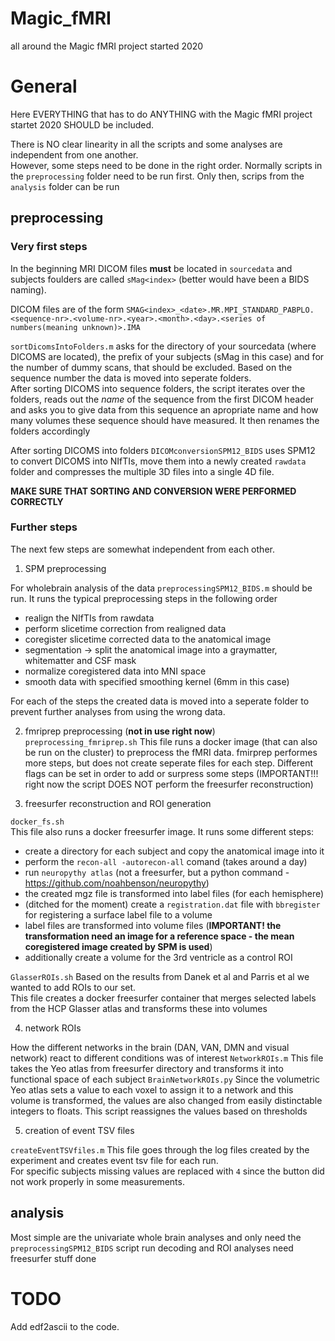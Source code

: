 # Magic_fMRI
all around the Magic fMRI project started 2020

# General
Here EVERYTHING that has to do ANYTHING with the Magic fMRI project startet 2020 SHOULD be included.

There is NO clear linearity in all the scripts and some analyses are independent from one another.<br>
However, some steps need to be done in the right order. Normally scripts in the ```preprocessing``` folder need to be run first. Only then, scrips from the ```analysis``` folder can be run

## preprocessing
### Very first steps
In the beginning MRI DICOM files **must** be located in ```sourcedata``` and subjects foulders are called ```sMag<index>``` (better would have been a BIDS naming). 

DICOM files are of the form ```SMAG<index>_<date>.MR.MPI_STANDARD_PABPLO.<sequence-nr>.<volume-nr>.<year>.<month>.<day>.<series of numbers(meaning unknown)>.IMA```

```sortDicomsIntoFolders.m``` asks for the directory of your sourcedata (where DICOMS are located), the prefix of your subjects (sMag in this case) and for the number of dummy scans, that should be excluded. Based on the sequence number the data is moved into seperate folders. <br>
After sorting DICOMS into sequence folders, the script iterates over the folders, reads out the *name* of the sequence from the first DICOM header and asks you to give data from this sequence an apropriate name and how many volumes these sequence should have measured. It then renames the folders accordingly

After sorting DICOMS into folders ```DICOMconversionSPM12_BIDS``` uses SPM12 to convert DICOMS into NIfTIs, move them into a newly created ```rawdata``` folder and compresses the multiple 3D files into a single 4D file.

**MAKE SURE THAT SORTING AND CONVERSION WERE PERFORMED CORRECTLY**

### Further steps
The next few steps are somewhat independent from each other.

1) SPM preprocessing

For wholebrain analysis of the data ```preprocessingSPM12_BIDS.m``` should be run. It runs the typical preprocessing steps in the following order
- realign the NIfTIs from rawdata
- perform slicetime correction from realigned data
- coregister slicetime corrected data to the anatomical image
- segmentation -> split the anatomical image into a graymatter, whitematter and CSF mask
- normalize coregistered data into MNI space
- smooth data with specified smoothing kernel (6mm in this case)

For each of the steps the created data is moved into a seperate folder to prevent further analyses from using the wrong data.

2) fmriprep preprocessing (**not in use right now**)
```preprocessing_fmriprep.sh```
This file runs a docker image (that can also be run on the cluster) to preprocess the fMRI data. fmirprep performes more steps, but does not create seperate files for each step. Different flags can be set in order to add or surpress some steps (IMPORTANT!!! right now the script DOES NOT perform the freesurfer reconstruction)

3) freesurfer reconstruction and ROI generation

```docker_fs.sh```<br>
This file also runs a docker freesurfer image. It runs some different steps:
- create a directory for each subject and copy the anatomical image into it
- perform the ```recon-all -autorecon-all``` comand (takes around a day)
- run ```neuropythy atlas``` (not a freesurfer, but a python command - https://github.com/noahbenson/neuropythy)
- the created mgz file is transformed into label files (for each hemisphere)
- (ditched for the moment) create a ```registration.dat``` file with ```bbregister``` for registering a surface label file to a volume  
- label files are transformed into volume files (**IMPORTANT! the transformation need an image for a reference space - the mean coregistered image created by SPM is used**)
- additionally create a volume for the 3rd ventricle as a control ROI

```GlasserROIs.sh```
Based on the results from Danek et al and Parris et al we wanted to add ROIs to our set.<br>
This file creates a docker freesurfer container that merges selected labels from the HCP Glasser atlas and transforms these into volumes

4) network ROIs

How the different networks in the brain (DAN, VAN, DMN and visual network) react to different conditions was of interest
```NetworkROIs.m```
This file takes the Yeo atlas from freesurfer directory and transforms it into functional space of each subject
```BrainNetworkROIs.py```
Since the volumetric Yeo atlas sets a value to each voxel to assign it to a network and this volume is transformed, the values are also changed from easily distinctable integers to floats. This script reassignes the values based on thresholds 

5) creation of event TSV files

```createEventTSVfiles.m```
This file goes through the log files created by the experiment and creates event tsv file for each run.<br>
For specific subjects missing values are replaced with ```4``` since the button did not work properly in some measurements.

## analysis
Most simple are the univariate whole brain analyses and only need the ```preprocessingSPM12_BIDS``` script run
decoding and ROI analyses need freesurfer stuff done

# TODO
Add edf2ascii to the code.
